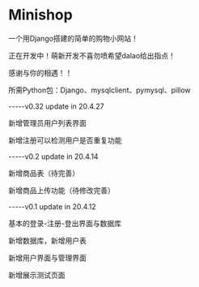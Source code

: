 # Minishop
<p>一个用Django搭建的简单的购物小网站！
<p>正在开发中！萌新开发不喜勿喷希望dalao给出指点！
<p>感谢与你的相遇！！

<p>所需Python包：Django、mysqlclient、pymysql、pillow


<p>-----v0.32 update in 20.4.27
<p>新增管理员用户列表界面
<p>新增注册可以检测用户是否重复功能

<p>-----v0.2 update in 20.4.14
<p>新增商品表（待完善）
<p>新增商品上传功能（待修改完善）

<p>-----v0.1 update in 20.4.12
<p>基本的登录-注册-登出界面与数据库
<p>新增数据库，新增用户表
<p>新增用户界面与管理界面
<p>新增展示测试页面
